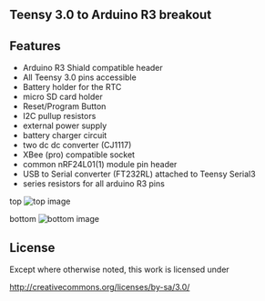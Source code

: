 ## Teensy 3.0 to Arduino R3 breakout

## Features
- Arduino R3 Shiald compatible header
- All Teensy 3.0 pins accessible 
- Battery holder for the RTC
- micro SD card holder
- Reset/Program Button
- I2C pullup resistors
- external power supply
- battery charger circuit
- two dc dc converter (CJ1117)
- XBee (pro) compatible socket
- common nRF24L01(1) module pin header
- USB to Serial converter (FT232RL) attached to Teensy Serial3
- series resistors for all arduino R3 pins



top
![top image](https://raw.github.com/thewknd/Teensy3.0ToArduinoR3/V5/top.png)


bottom
![bottom image](https://raw.github.com/thewknd/Teensy3.0ToArduinoR3/V5/bottom.png)


## License
Except where otherwise noted, this work is licensed under 

http://creativecommons.org/licenses/by-sa/3.0/
